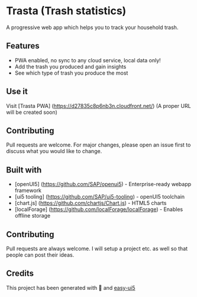 # Trasta (Trash statistics)
A progressive web app which helps you to track your household trash.

## Features
* PWA enabled, no sync to any cloud service, local data only!
* Add the trash you produced and gain insights
* See which type of trash you produce the most

## Use it
Visit [Trasta PWA] (https://d27835c8p6nb3n.cloudfront.net/) (A proper URL will be created soon)

## Contributing
Pull requests are welcome. For major changes, please open an issue first to discuss what you would like to change.

## Built with
* [openUI5] (https://github.com/SAP/openui5) - Enterprise-ready webapp framework
* [ui5 tooling] (https://github.com/SAP/ui5-tooling) - openUI5 toolchain
* [chart.js] (https://github.com/chartjs/Chart.js) - HTML5 charts
* [localForage] (https://github.com/localForage/localForage) - Enables offline storage


## Contributing
Pull requests are always welcome. I will setup a project etc. as well so that people can post their ideas.

## Credits
This project has been generated with 💙 and [easy-ui5](https://github.com/SAP)


